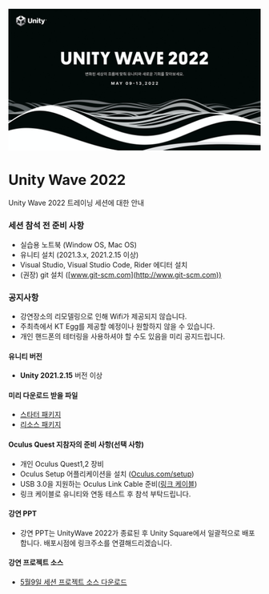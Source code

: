 ![](images/wave_log.png)

# Unity Wave 2022

Unity Wave 2022 트레이닝 세션에 대한 안내

### 세션 참석 전 준비 사항

- 실습용 노트북 (Window OS, Mac OS)
- 유니티 설치 (2021.3.x, 2021.2.15 이상)
- Visual Studio, Visual Studio Code, Rider 에디터 설치
- (권장) git 설치 ([www.git-scm.com](http://www.git-scm.com))

### 공지사항
- 강연장소의 리모델링으로 인해 Wifi가 제공되지 않습니다.
- 주최측에서 KT Egg를 제공할 예정이나 원할하지 않을 수 있습니다.
- 개인 핸드폰의 테터링을 사용하셔야 할 수도 있음을 미리 공지드립니다.

#### 유니티 버전
- **Unity 2021.2.15** 버전 이상

#### 미리 다운로드 받을 파일
- [스타터 패키지](StarterPack.unitypackage)
- [리소스 패키지](ResourcePack.unitypackage)

#### Oculus Quest 지참자의 준비 사항(선택 사항) 
- 개인 Oculus Quest1,2 장비
- Oculus Setup 어플리케이션을 설치 ([Oculus.com/setup](http://oculus.com/setup))
- USB 3.0을 지원하는 Oculus Link Cable 준비([링크 케이블](https://search.naver.com/search.naver?where=nexearch&sm=top_hty&fbm=1&ie=utf8&query=Oculus+link+케이블))
- 링크 케이블로 유니티와 연동 테스트 후 참석 부탁드립니다. 

#### 강연 PPT
- 강연 PPT는 UnityWave 2022가 종료된 후 Unity Square에서 일괄적으로 배포합니다. 배포시점에 링크주소를 연결해드리겠습니다.

#### 강연 프로젝트 소스
- [5월9일 세션 프로젝트 소스 다운로드](https://github.com/IndieGameMaker/UnityWave2022_XRInteraction.git)
